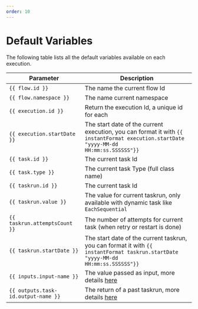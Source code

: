 ```yaml
---
order: 10
---
```

# Default Variables

The following table lists all the default variables available on each execution. 

| Parameter | Description |
| ---------- | ----------- |
|  <code v-pre>{{ flow.id }}</code> | The name the current flow Id |
|  <code v-pre>{{ flow.namespace }}</code> | The name current namespace |
|  <code v-pre>{{ execution.id }}</code> | Return the execution Id, a unique id for each  |
|  <code v-pre>{{ execution.startDate }}</code> | The start date of the current execution, you can format it with <code v-pre>{{ instantFormat execution.startDate  "yyyy-MM-dd HH:mm:ss.SSSSSS"}}</code> |
|  <code v-pre>{{ task.id }}</code> | The current task Id |
|  <code v-pre>{{ task.type }}</code> | The current task Type (full class name) |
|  <code v-pre>{{ taskrun.id }}</code> | The current task Id |
|  <code v-pre>{{ taskrun.value }}</code> | The value for current taskrun, only available with dynamic task like `EachSequential` |
|  <code v-pre>{{ taskrun.attemptsCount }}</code> | The number of attempts for current task (when retry or restart is done) |
|  <code v-pre>{{ taskrun.startDate }}</code> | The start date of the current taskrun, you can format it with <code v-pre>{{ instantFormat taskrun.startDate  "yyyy-MM-dd HH:mm:ss.SSSSSS"}}</code> |
|  <code v-pre>{{ inputs.input-name }}</code> | The value passed as input, more details [here](../inputs/) |
|  <code v-pre>{{ outputs.task-id.output-name }}</code> | The return of a past taskrun, more details [here](../outputs/) |
